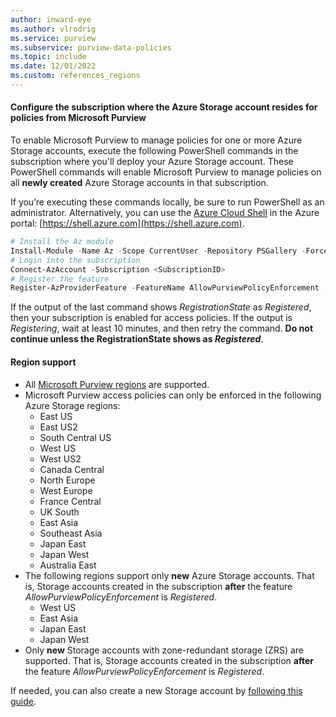 ```yaml
---
author: inward-eye
ms.author: vlrodrig
ms.service: purview
ms.subservice: purview-data-policies
ms.topic: include
ms.date: 12/01/2022
ms.custom: references_regions
---
```


#### Configure the subscription where the Azure Storage account resides for policies from Microsoft Purview
To enable Microsoft Purview to manage policies for one or more Azure Storage accounts, execute the following PowerShell commands in the subscription where you'll deploy your Azure Storage account. These PowerShell commands will enable Microsoft Purview to manage policies on all **newly created** Azure Storage accounts in that subscription.

If you’re executing these commands locally, be sure to run PowerShell as an administrator.
Alternatively, you can use the [Azure Cloud Shell](../../cloud-shell/overview.md) in the Azure portal: [https://shell.azure.com](https://shell.azure.com).

```powershell
# Install the Az module
Install-Module -Name Az -Scope CurrentUser -Repository PSGallery -Force
# Login into the subscription
Connect-AzAccount -Subscription <SubscriptionID>
# Register the feature
Register-AzProviderFeature -FeatureName AllowPurviewPolicyEnforcement -ProviderNamespace Microsoft.Storage
```

If the output of the last command shows *RegistrationState* as *Registered*, then your subscription is enabled for access policies.
If the output is *Registering*, wait at least 10 minutes, and then retry the command. **Do not continue unless the RegistrationState shows as *Registered***.

#### Region support
- All [Microsoft Purview regions](https://azure.microsoft.com/explore/global-infrastructure/products-by-region/?products=purview) are supported.
- Microsoft Purview access policies can only be enforced in the following Azure Storage regions:
    - East US
    - East US2
    - South Central US
    - West US
    - West US2
    - Canada Central
    - North Europe
    - West Europe
    - France Central
    - UK South
    - East Asia
    - Southeast Asia
    - Japan East
    - Japan West
    - Australia East
- The following regions support only **new** Azure Storage accounts. That is, Storage accounts created in the subscription **after** the feature *AllowPurviewPolicyEnforcement* is *Registered*.
    - West US
    - East Asia
    - Japan East
    - Japan West
- Only **new** Storage accounts with zone-redundant storage (ZRS) are supported. That is, Storage accounts created in the subscription **after** the feature *AllowPurviewPolicyEnforcement* is *Registered*.

If needed, you can also create a new Storage account by [following this guide](../../storage/common/storage-account-create.md).
